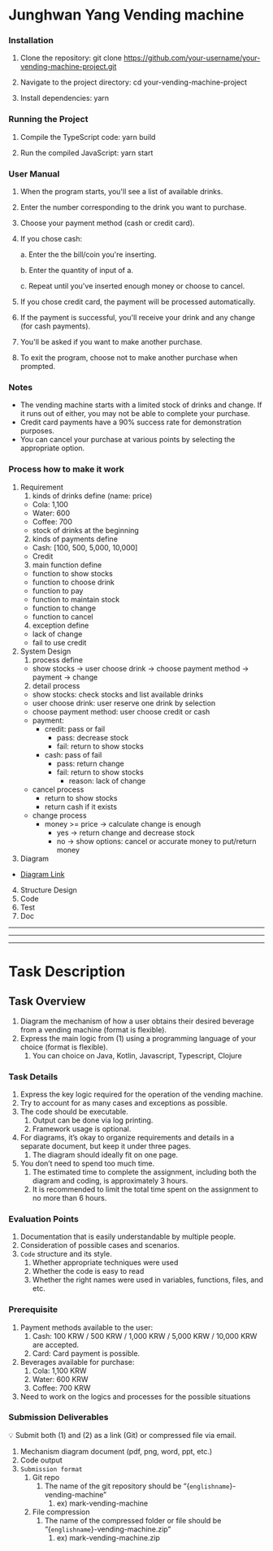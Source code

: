 # Junghwan Yang Vending machine

### Installation

1. Clone the repository:
   git clone https://github.com/your-username/your-vending-machine-project.git

2. Navigate to the project directory:
   cd your-vending-machine-project

3. Install dependencies:
   yarn

### Running the Project

1. Compile the TypeScript code:
   yarn build

2. Run the compiled JavaScript:
   yarn start

### User Manual

1. When the program starts, you'll see a list of available drinks.
2. Enter the number corresponding to the drink you want to purchase.
3. Choose your payment method (cash or credit card).
4. If you chose cash:

    a. Enter the the bill/coin you're inserting.

    b. Enter the quantity of input of a.

    c. Repeat until you've inserted enough money or choose to cancel.

5. If you chose credit card, the payment will be processed automatically.
6. If the payment is successful, you'll receive your drink and any change (for cash payments).
7. You'll be asked if you want to make another purchase.
8. To exit the program, choose not to make another purchase when prompted.

### Notes

-   The vending machine starts with a limited stock of drinks and change. If it runs out of either, you may not be able to complete your purchase.
-   Credit card payments have a 90% success rate for demonstration purposes.
-   You can cancel your purchase at various points by selecting the appropriate option.

### Process how to make it work

1. Requirement
    1. kinds of drinks define (name: price)
    - Cola: 1,100
    - Water: 600
    - Coffee: 700
    - stock of drinks at the beginning
    2. kinds of payments define
    - Cash: [100, 500, 5,000, 10,000]
    - Credit
    3. main function define
    - function to show stocks
    - function to choose drink
    - function to pay
    - function to maintain stock
    - function to change
    - function to cancel
    4. exception define
    - lack of change
    - fail to use credit
2. System Design
    1. process define
    - show stocks -> user choose drink -> choose payment method -> payment -> change
    2. detail process
    - show stocks: check stocks and list available drinks
    - user choose drink: user reserve one drink by selection
    - choose payment method: user choose credit or cash
    - payment:
        - credit: pass or fail
            - pass: decrease stock
            - fail: return to show stocks
        - cash: pass of fail
            - pass: return change
            - fail: return to show stocks
                - reason: lack of change
    - cancel process
        - return to show stocks
        - return cash if it exists
    - change process
        - money >= price -> calculate change is enough
            - yes -> return change and decrease stock
            - no -> show options: cancel or accurate money to put/return money
3. Diagram

-   [Diagram Link](vending-machine.pdf)

4. Structure Design
5. Code
6. Test
7. Doc

---

---

---

# Task Description

## Task Overview

1. Diagram the mechanism of how a user obtains their desired beverage from a vending machine (format is flexible).
2. Express the main logic from (1) using a programming language of your choice (format is flexible).
    1. You can choice on Java, Kotlin, Javascript, Typescript, Clojure

### Task Details

1. Express the key logic required for the operation of the vending machine.
2. Try to account for as many cases and exceptions as possible.
3. The code should be executable.
    1. Output can be done via log printing.
    2. Framework usage is optional.
4. For diagrams, it’s okay to organize requirements and details in a separate document, but keep it under three pages.
    1. The diagram should ideally fit on one page.
5. You don’t need to spend too much time.
    1. The estimated time to complete the assignment, including both the diagram and coding, is approximately 3 hours.
    2. It is recommended to limit the total time spent on the assignment to no more than 6 hours.

### Evaluation Points

1. Documentation that is easily understandable by multiple people.
2. Consideration of possible cases and scenarios.
3. `Code` structure and its style.
    1. Whether appropriate techniques were used
    2. Whether the code is easy to read
    3. Whether the right names were used in variables, functions, files, and etc.

### Prerequisite

1. Payment methods available to the user:
    1. Cash: 100 KRW / 500 KRW / 1,000 KRW / 5,000 KRW / 10,000 KRW are accepted.
    2. Card: Card payment is possible.
2. Beverages available for purchase:
    1. Cola: 1,100 KRW
    2. Water: 600 KRW
    3. Coffee: 700 KRW
3. Need to work on the logics and processes for the possible situations

### Submission Deliverables

<aside>
💡 Submit both (1) and (2) as a link (Git) or compressed file via email.

</aside>

1. Mechanism diagram document (pdf, png, word, ppt, etc.)
2. Code output
3. `Submission format`
    1. Git repo
        1. The name of the git repository should be “{`englishname`}-vending-machine”
            1. ex) mark-vending-machine
    2. File compression
        1. The name of the compressed folder or file should be “{`englishname`}-vending-machine.zip”
            1. ex) mark-vending-machine.zip

